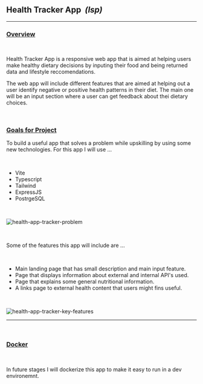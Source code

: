 ## <b> Health Tracker App </b><em>&nbsp;(lsp)</em>

---

### <u> Overview</u>

<br>

Health Tracker App is a responsive web app that is aimed at helping users make healthy dietary decisions by inputing their food and being returned data and lifestyle reccomendations. <br>

The web app will include different features that are aimed at helping out a user identify negative or positive health patterns in their diet. The main one will be an input section where a user can get feedback about thei dietary choices.

<br>

### <u> Goals for Project </u>

To build a useful app that solves a problem while upskilling by using some new technologies. For this app I will use ...

<br>

- Vite
- Typescript
- Tailwind
- ExpressJS
- PostrgeSQL

<br>

![health-app-tracker-problem](https://github.com/AyrtonCR/health-tracker-app/assets/98923297/fa1c79b2-1c33-4669-b62e-5180d528db12)

<br>

Some of the features this app will include are ...

<br>

- Main landing page that has small description and main input feature.
- Page that displays information about external and internal API's used.
- Page that explains some general nutritional information.
- A links page to external health content that users might fins useful.

<br>

![health-app-tracker-key-features](https://github.com/AyrtonCR/health-tracker-app/assets/98923297/742b8974-fb27-4d8a-95b1-5b188630c86d)

---


<br>


### <u> Docker </u>

<br>

In future stages I will dockerize this app to make it easy to run in a dev environemnt.

<br>
